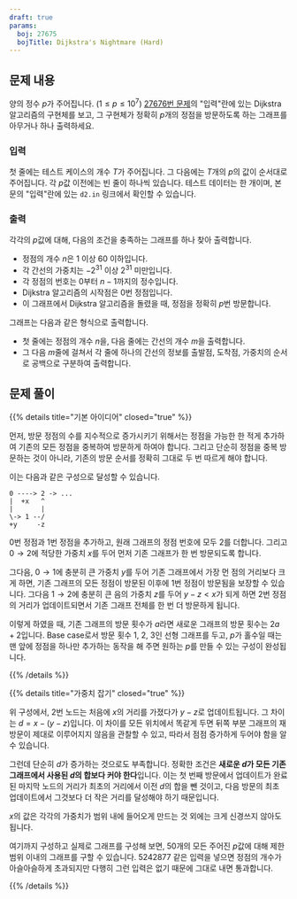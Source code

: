 ```yaml
---
draft: true
params:
  boj: 27675
  bojTitle: Dijkstra's Nightmare (Hard)
---
```


## 문제 내용

양의 정수 $p$가 주어집니다. ($1 \le p \le 10^7$)
[27676번 문제](https://www.acmicpc.net/problem/27676)의 "입력"란에 있는 Dijkstra 알고리즘의 구현체를 보고, 그 구현체가 정확히 $p$개의 정점을 방문하도록 하는 그래프를 아무거나 하나 출력하세요.

### 입력

첫 줄에는 테스트 케이스의 개수 $T$가 주어집니다. 그 다음에는 $T$개의 $p$의 값이 순서대로 주어집니다. 각 $p$값 이전에는 빈 줄이 하나씩 있습니다.
테스트 데이터는 한 개이며, 본문의 "입력"란에 있는 `d2.in` 링크에서 확인할 수 있습니다.

### 출력

각각의 $p$값에 대해, 다음의 조건을 충족하는 그래프를 하나 찾아 출력합니다.

* 정점의 개수 $n$은 1 이상 60 이하입니다.
* 각 간선의 가중치는 $-2^{31}$ 이상 $2^{31}$ 미만입니다.
* 각 정점의 번호는 0부터 $n-1$까지의 정수입니다.
* Dijkstra 알고리즘의 시작점은 0번 정점입니다.
* 이 그래프에서 Dijkstra 알고리즘을 돌렸을 때, 정점을 정확히 $p$번 방문합니다.

그래프는 다음과 같은 형식으로 출력합니다.

* 첫 줄에는 정점의 개수 $n$을, 다음 줄에는 간선의 개수 $m$을 출력합니다.
* 그 다음 $m$줄에 걸쳐서 각 줄에 하나의 간선의 정보를 출발점, 도착점, 가중치의 순서로 공백으로 구분하여 출력합니다.

## 문제 풀이

{{% details title="기본 아이디어" closed="true" %}}

먼저, 방문 정점의 수를 지수적으로 증가시키기 위해서는 정점을 가능한 한 적게 추가하여 기존의 모든 정점을 중복하여 방문하게 하여야 합니다.
그리고 단순히 정점을 중복 방문하는 것이 아니라, 기존의 방문 순서를 정확히 그대로 두 번 따르게 해야 합니다.

이는 다음과 같은 구성으로 달성할 수 있습니다.

```
0 ----> 2 -> ...
|  +x   ^
|       |
\-> 1 --/
+y     -z
```

0번 정점과 1번 정점을 추가하고, 원래 그래프의 정점 번호에 모두 2를 더합니다. 그리고 $0 \rightarrow 2$에 적당한 가중치 $x$를 두어 먼저 기존 그래프가 한 번 방문되도록 합니다.

그다음, $0 \rightarrow 1$에 충분히 큰 가중치 $y$를 두어 기존 그래프에서 가장 먼 점의 거리보다 크게 하면, 기존 그래프의 모든 정점이 방문된 이후에 1번 정점이 방문됨을 보장할 수 있습니다.
그다음 $1 \rightarrow 2$에 충분히 큰 음의 가중치 $z$를 두어 $y-z < x$가 되게 하면 2번 정점의 거리가 업데이트되면서 기존 그래프 전체를 한 번 더 방문하게 됩니다.

이렇게 하였을 때, 기존 그래프의 방문 횟수가 $a$라면 새로운 그래프의 방문 횟수는 $2a+2$입니다. Base case로서 방문 횟수 1, 2, 3인 선형 그래프를 두고,
$p$가 홀수일 때는 맨 앞에 정점을 하나만 추가하는 동작을 해 주면 원하는 $p$를 만들 수 있는 구성이 완성됩니다.

{{% /details %}}

{{% details title="가중치 잡기" closed="true" %}}

위 구성에서, 2번 노드는 처음에 $x$의 거리를 가졌다가 $y-z$로 업데이트됩니다. 그 차이는 $d = x-(y-z)$입니다.
이 차이를 모든 위치에서 똑같게 두면 뒤쪽 부분 그래프의 재방문이 제대로 이루어지지 않음을 관찰할 수 있고, 따라서 점점 증가하게 두어야 함을 알 수 있습니다.

그런데 단순히 $d$가 증가하는 것으로도 부족합니다. 정확한 조건은 **새로운 $d$가 모든 기존 그래프에서 사용된 $d$의 합보다 커야 한다**입니다.
이는 첫 번째 방문에서 업데이트가 완료된 마지막 노드의 거리가 최초의 거리에서 이전 $d$의 합을 뺀 것이고, 다음 방문의 최초 업데이트에서 그것보다 더 작은 거리를 달성해야 하기 때문입니다.

$x$의 값은 각각의 가중치가 범위 내에 들어오게 만드는 것 외에는 크게 신경쓰지 않아도 됩니다.

여기까지 구성하고 실제로 그래프를 구성해 보면, 50개의 모든 주어진 $p$값에 대해 제한 범위 이내의 그래프를 구할 수 있습니다.
$5242877$ 같은 입력을 넣으면 정점의 개수가 아슬아슬하게 초과되지만 다행히 그런 입력은 없기 때문에 그대로 내면 통과합니다.

{{% /details %}}
